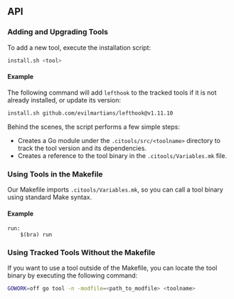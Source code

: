 ## API

### Adding and Upgrading Tools

To add a new tool, execute the installation script:

```bash
install.sh <tool>
```

#### Example

The following command will add `lefthook` to the tracked tools if it is not already installed, or update its version:

```bash
install.sh github.com/evilmartians/lefthook@v1.11.10
```

Behind the scenes, the script performs a few simple steps:

- Creates a Go module under the `.citools/src/<toolname>` directory to track the tool version and its dependencies.
- Creates a reference to the tool binary in the `.citools/Variables.mk` file.

### Using Tools in the Makefile

Our Makefile imports `.citools/Variables.mk`, so you can call a tool binary using standard Make syntax.

#### Example

```make
run:
    $(bra) run
```

### Using Tracked Tools Without the Makefile

If you want to use a tool outside of the Makefile, you can locate the tool binary by executing the following command:

```bash
GOWORK=off go tool -n -modfile=<path_to_modfile> <toolname>
```
